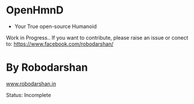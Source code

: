 # OpenHmnD
- Your True open-source Humanoid

Work in Progress..
If you want to contribute, please raise an issue or conect to:
https://www.facebook.com/robodarshan/

# By Robodarshan
www.robodarshan.in

Status: Incomplete

